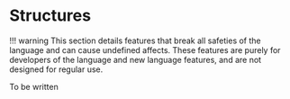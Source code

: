 # Structures

!!! warning
	This section details features that break all safeties of the language and can cause undefined affects.
	These features are purely for developers of the language and new language features, and are not designed for regular use.

To be written